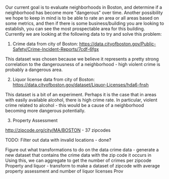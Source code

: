 Our current goal is to evaluate neighborhoods in Boston, and determine if a
neighborhood has become more "dangerous" over time. Another possibility we hope
to keep in mind is to be able to rate an area or all areas based on some metrics, and
then if there is some business/building you are looking to establish, you can see
the most prospectable area for this building. Currently we are looking at the following
data to try and solve this problem:

1. Crime data from city of Boston: https://data.cityofboston.gov/Public-Safety/Crime-Incident-Reports/7cdf-6fgx

This dataset was chosen because we believe it represents a pretty strong correlation
to the dangerousness of a neighborhood - high violent crime is probably a dangerous
area.

2. Liquor license data from city of Boston: https://data.cityofboston.gov/dataset/Liquor-Licenses/hda6-fnsh

This dataset is a bit of an experiment. Perhaps it is the case that in areas with easily
available alcohol, there is high crime rate. In particular, violent crime related to
alcohol - this would be a cause of a neighborhood becoming more dangerous potentially.

3. Property Assessment 




http://zipcode.org/city/MA/BOSTON - 37 zipcodes

TODO:
Filter out data with invalid locations - done?


Figure out what transformations to do on the data
	crime data - generate a new dataset that contains the crime data with the zip code it occurs in
		Using this, we can aggregate to get the number of crimes per zipcode
	Property and liquor - transform to make a dataset of zipcode with average property assessment and 
					number of liquor licenses
Prov

